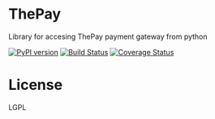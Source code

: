 # ThePay

Library for accesing ThePay payment gateway from python

[![PyPI version](https://badge.fury.io/py/thepay.svg)](http://badge.fury.io/py/thepay)
[![Build Status](https://travis-ci.org/cuchac/thepay.svg?branch=master)](https://travis-ci.org/cuchac/thepay)
[![Coverage Status](https://coveralls.io/repos/cuchac/thepay/badge.svg?branch=master&service=github)](https://coveralls.io/github/cuchac/thepay?branch=master)

# License
LGPL
